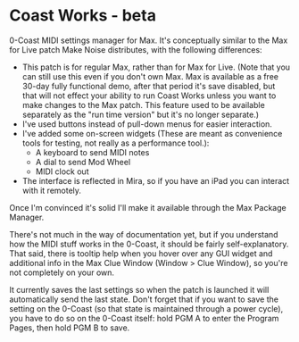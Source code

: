 # Coast Works - beta

0-Coast MIDI settings manager for Max. It's conceptually similar to the Max for Live patch Make Noise distributes, with the following differences:

* This patch is for regular Max, rather than for Max for Live. (Note that you can still use this even if you don't own Max. Max is available as a free 30-day fully functional demo, after that period it's save disabled, but that will not effect your ability to run Coast Works unless you want to make changes to the Max patch. This feature used to be available separately as the "run time version" but it's no longer separate.)
* I've used buttons instead of pull-down menus for easier interaction. 
* I've added some on-screen widgets (These are meant as convenience tools for testing, not really as a performance tool.):
    * A keyboard to send MIDI notes
    * A dial to send Mod Wheel
    * MIDI clock out
* The interface is reflected in Mira, so if you have an iPad you can interact with it remotely. 

Once I'm convinced it's solid I'll make it available through the Max Package Manager.

There's not much in the way of documentation yet, but if you understand how the MIDI stuff works in the 0-Coast, it should be fairly self-explanatory. That said, there is tooltip help when you hover over any GUI widget and additional info in the Max Clue Window (Window > Clue Window), so you're not completely on your own. 

It currently saves the last settings so when the patch is launched it will automatically send the last state. Don't forget that if you want to save the setting on the 0-Coast (so that state is maintained through a power cycle), you have to do so on the 0-Coast itself: hold PGM A to enter the Program Pages, then hold PGM B to save.